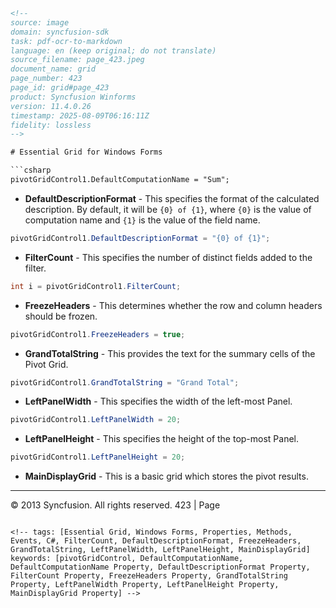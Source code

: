 ```html
<!-- 
source: image
domain: syncfusion-sdk
task: pdf-ocr-to-markdown
language: en (keep original; do not translate)
source_filename: page_423.jpeg
document_name: grid
page_number: 423
page_id: grid#page_423
product: Syncfusion Winforms
version: 11.4.0.26
timestamp: 2025-08-09T06:16:11Z
fidelity: lossless
-->

# Essential Grid for Windows Forms

```csharp
pivotGridControl1.DefaultComputationName = "Sum";
```

- **DefaultDescriptionFormat** - This specifies the format of the calculated description. By default, it will be `{0} of {1}`, where `{0}` is the value of computation name and `{1}` is the value of the field name.

```csharp
pivotGridControl1.DefaultDescriptionFormat = "{0} of {1}";
```

- **FilterCount** - This specifies the number of distinct fields added to the filter.

```csharp
int i = pivotGridControl1.FilterCount;
```

- **FreezeHeaders** - This determines whether the row and column headers should be frozen.

```csharp
pivotGridControl1.FreezeHeaders = true;
```

- **GrandTotalString** - This provides the text for the summary cells of the Pivot Grid.

```csharp
pivotGridControl1.GrandTotalString = "Grand Total";
```

- **LeftPanelWidth** - This specifies the width of the left-most Panel.

```csharp
pivotGridControl1.LeftPanelWidth = 20;
```

- **LeftPanelHeight** - This specifies the height of the top-most Panel.

```csharp
pivotGridControl1.LeftPanelHeight = 20;
```

- **MainDisplayGrid** - This is a basic grid which stores the pivot results.

---

© 2013 Syncfusion. All rights reserved. 423 | Page
```

<!-- tags: [Essential Grid, Windows Forms, Properties, Methods, Events, C#, FilterCount, DefaultDescriptionFormat, FreezeHeaders, GrandTotalString, LeftPanelWidth, LeftPanelHeight, MainDisplayGrid] keywords: [pivotGridControl, DefaultComputationName, DefaultComputationName Property, DefaultDescriptionFormat Property, FilterCount Property, FreezeHeaders Property, GrandTotalString Property, LeftPanelWidth Property, LeftPanelHeight Property, MainDisplayGrid Property] -->
